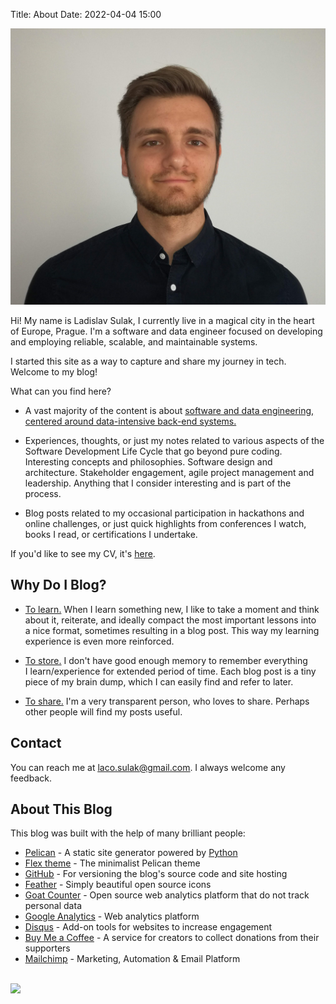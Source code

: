 Title: About
Date: 2022-04-04 15:00

<img class="profile_picture" src="/images/CV_Photo.jpg" alt="Profile picture"/>

Hi! My name is Ladislav Sulak, I currently live in&nbsp;a&nbsp;magical city in the heart of Europe,
Prague. I'm a software and data engineer focused on developing and employing reliable, scalable, and
maintainable systems.

I started this site as a&nbsp;way to capture and share my journey in tech. Welcome to my blog!

What can you find here?

* A vast majority of the content is about <u>software and data engineering, centered around data-intensive back-end systems.</u>

* Experiences, thoughts, or just my notes related to various aspects of the Software Development Life Cycle
  that go beyond pure coding. Interesting concepts and philosophies. Software design and architecture.
  Stakeholder engagement, agile project management and leadership. Anything that I&nbsp;consider interesting
  and is part of&nbsp;the process.

* Blog posts related to my occasional participation in hackathons and online challenges,
  or just quick highlights from conferences I&nbsp;watch, books I&nbsp;read, or&nbsp;certifications I&nbsp;undertake.

If you'd like to see my CV, it's [here](https://github.com/lsulak/lessons-learned-templates/raw/master/latex/latex_cv/resume.pdf).

## Why Do I Blog?

* <u>To learn.</u> When I learn something new, I like to take a moment and think about it, reiterate, and ideally compact
  the most important lessons into a&nbsp;nice format, sometimes resulting in a&nbsp;blog post.
  This way my learning experience is even more reinforced.

* <u>To store.</u> I don't have good enough memory to remember everything I&nbsp;learn/experience for
  extended period of time. Each blog post is a&nbsp;tiny piece of my brain dump, which I&nbsp;can easily
  find and refer to later.

* <u>To share.</u> I'm a very transparent person, who loves to share. Perhaps other people will find my posts useful.

## Contact

You can reach me at <u><a href="mailto:laco.sulak@gmail.com">laco.sulak@gmail.com</a></u>. I&nbsp;always welcome any feedback.

## About This Blog

This blog was built with the help of many brilliant people:

* <u><a href="https://blog.getpelican.com">Pelican</a></u> - A static site generator powered by <a href="https://www.python.org">Python</a>
* <u><a href="https://bit.ly/flex-pelican">Flex theme</a></u> - The minimalist Pelican theme
* <u><a href="https://github.com">GitHub</a></u> - For versioning the blog's source code and site hosting
* <u><a href="https://feathericons.com">Feather</a></u> - Simply beautiful open source icons
* <u><a href="https://www.goatcounter.com">Goat Counter</a></u> - Open source web analytics platform that do not track personal data
* <u><a href="https://analytics.google.com">Google Analytics</a></u> - Web analytics platform
* <u><a href="https://disqus.com">Disqus</a></u> - Add-on tools for websites to increase engagement
* <u><a href="https://www.buymeacoffee.com">Buy Me a Coffee</a></u> - A service for creators to collect donations from their supporters
* <u><a href="https://mailchimp.com">Mailchimp</a></u> - Marketing, Automation & Email Platform

<br />
<a href="https://www.buymeacoffee.com/lsulak">
    <img src="https://img.buymeacoffee.com/button-api/?text=Buy me a coffee&emoji=&slug=lsulak&button_colour=FFDD00&font_colour=000000&font_family=Inter&outline_colour=000000&coffee_colour=ffffff" />
</a>
